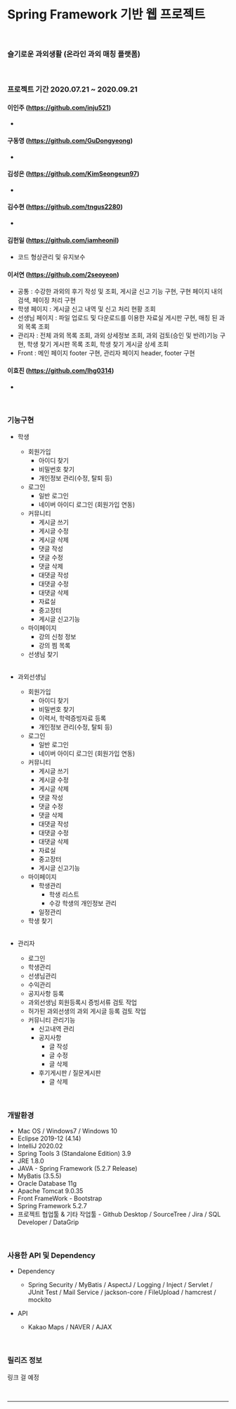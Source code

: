 # Spring Framework 기반 웹 프로젝트

<br>

### 슬기로운 과외생활 (온라인 과외 매칭 플랫폼)

<br>


### 프로젝트 기간 2020.07.21 ~ 2020.09.21

#### 이인주 (https://github.com/inju521)

- 

#### 구동영 (https://github.com/GuDongyeong)

- 

#### 김성은 (https://github.com/KimSeongeun97)

- 

#### 김수현 (https://github.com/tngus2280)

- 

#### 김헌일 (https://github.com/iamheonil)

- 코드 형상관리 및 유지보수

#### 이서연 (https://github.com/2seoyeon)

- 공통 : 수강한 과외의 후기 작성 및 조회, 게시글 신고 기능 구현, 구현 페이지 내의 검색, 페이징 처리 구현
- 학생 페이지 : 게시글 신고 내역 및 신고 처리 현황 조회
- 선생님 페이지 : 파일 업로드 및 다운로드를 이용한 자료실 게시판 구현, 매칭 된 과외 목록 조회
- 관리자 : 전체 과외 목록 조회, 과외 상세정보 조회, 과외 검토(승인 및 반려)기능 구현, 학생 찾기 게시판 목록 조회, 학생 찾기 게시글 상세 조회
- Front : 메인 페이지 footer 구현, 관리자 페이지 header, footer 구현

#### 이효진 (https://github.com/lhg0314)

- 

<br>

### 기능구현

 - 학생
    - 회원가입
       - 아이디 찾기
       - 비밀번호 찾기
       - 개인정보 관리(수정, 탈퇴 등)
    - 로그인
       - 일반 로그인
       - 네이버 아이디 로그인 (회원가입 연동)
   - 커뮤니티
     - 게시글 쓰기
     - 게시글 수정
     - 게시글 삭제
     - 댓글 작성
     - 댓글 수정
     - 댓글 삭제
     - 대댓글 작성
     - 대댓글 수정
     - 대댓글 삭제
     - 자료실
     - 중고장터
     - 게시글 신고기능
   - 마이페이지
     - 강의 신청 정보
     - 강의 찜 목록
   - 선생님 찾기
   
   <br>
   
   
 - 과외선생님
    - 회원가입
       - 아이디 찾기
       - 비밀번호 찾기
       - 이력서, 학력증빙자료 등록
       - 개인정보 관리(수정, 탈퇴 등)
     - 로그인
       - 일반 로그인
       - 네이버 아이디 로그인 (회원가입 연동)
   - 커뮤니티
     - 게시글 쓰기
     - 게시글 수정
     - 게시글 삭제
     - 댓글 작성
     - 댓글 수정
     - 댓글 삭제
     - 대댓글 작성
     - 대댓글 수정
     - 대댓글 삭제
     - 자료실
     - 중고장터
     - 게시글 신고기능
   - 마이페이지
     - 학생관리
       - 학생 리스트
       - 수강 학생의 개인정보 관리
     - 일정관리
   - 학생 찾기
   
   <br>
   
   
 - 관리자
    - 로그인
    - 학생관리
    - 선생님관리
    - 수익관리
    - 공지사항 등록
    - 과외선생님 회원등록시 증빙서류 검토 작업
    - 허가된 과외선생의 과외 게시글 등록 검토 작업
    - 커뮤니티 관리기능
       - 신고내역 관리
       - 공지사항
          - 글 작성
          - 글 수정
          - 글 삭제
       - 후기게시판 / 질문게시판   
          - 글 삭제

<br>

### 개발환경

 - Mac OS / Windows7 / Windows 10
 - Eclipse 2019-12 (4.14)
 - IntelliJ 2020.02
 - Spring Tools 3 (Standalone Edition) 3.9
 - JRE 1.8.0
 - JAVA - Spring Framework (5.2.7 Release)
 - MyBatis (3.5.5)
 - Oracle Database 11g
 - Apache Tomcat 9.0.35
 - Front FrameWork - Bootstrap
 - Spring Framework 5.2.7
 - 프로젝트 협업툴 & 기타 작업툴 - Github Desktop / SourceTree / Jira / SQL Developer / DataGrip
 
<br>

### 사용한 API 및 Dependency
 - Dependency
    - Spring Security / MyBatis / AspectJ / Logging / Inject / Servlet / JUnit Test / Mail Service / jackson-core / FileUpload / hamcrest / mockito

 - API
    - Kakao Maps / NAVER / AJAX
 
<br>

### 릴리즈 정보

링크 걸 예정

<br>

-------

<br>
